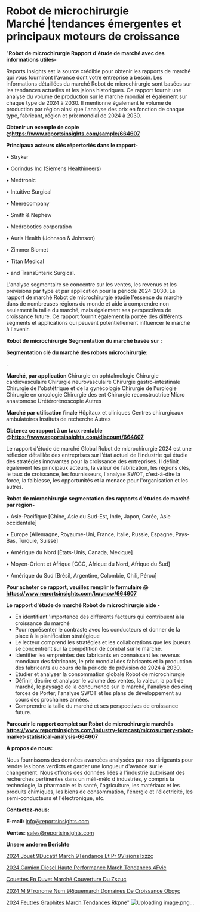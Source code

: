 # Robot de microchirurgie Marché |tendances émergentes et principaux moteurs de croissance

"<strong>Robot de microchirurgie Rapport d'étude de marché avec des informations utiles-</strong>

Reports Insights est la source crédible pour obtenir les rapports de marché qui vous fourniront l'avance dont votre entreprise a besoin. Les informations détaillées du marché Robot de microchirurgie sont basées sur les tendances actuelles et les jalons historiques. Ce rapport fournit une analyse du volume de production sur le marché mondial et également sur chaque type de 2024 à 2030. Il mentionne également le volume de production par région ainsi que l'analyse des prix en fonction de chaque type, fabricant, région et prix mondial de 2024 à 2030.

<strong><b>Obtenir un exemple de copie @</b></strong><a href=https://www.reportsinsights.com/sample/664607><strong><b>https://www.reportsinsights.com/sample/664607</b></strong></a>

<b>Principaux acteurs clés répertoriés dans le rapport-</b>

<b> </b>• Stryker

• Corindus Inc (Siemens Healthineers)

• Medtronic

• Intuitive Surgical

• Meerecompany

• Smith & Nephew

• Medrobotics corporation

• Auris Health (Johnson & Johnson)

• Zimmer Biomet

• Titan Medical

• and TransEnterix Surgical.

L'analyse segmentaire se concentre sur les ventes, les revenus et les prévisions par type et par application pour la période 2024-2030. Le rapport de marché Robot de microchirurgie étudie l'essence du marché dans de nombreuses régions du monde et aide à comprendre non seulement la taille du marché, mais également ses perspectives de croissance future. Ce rapport fournit également la portée des différents segments et applications qui peuvent potentiellement influencer le marché à l'avenir.

<strong>Robot de microchirurgie Segmentation du marché basée sur :</strong>

<strong> Segmentation clé du marché des robots microchirurgie: </strong>

.

<strong> Marché, par application </strong>
Chirurgie en ophtalmologie
Chirurgie cardiovasculaire
Chirurgie neurovasculaire
Chirurgie gastro-intestinale
Chirurgie de l'obstétrique et de la gynécologie
Chirurgie de l'urologie
Chirurgie en oncologie
Chirurgie des ent
Chirurgie reconstructrice
Micro anastomose
Urétérorénoscopie
Autres

<strong> Marché par utilisation finale </strong>
Hôpitaux et cliniques
Centres chirurgicaux ambulatoires
Instituts de recherche
Autres

<strong><b>Obtenez ce rapport à un taux rentable @</b></strong><a href=https://www.reportsinsights.com/discount/664607><strong><b>https://www.reportsinsights.com/discount/664607</b></strong></a>

Le rapport d’étude de marché Global Robot de microchirurgie 2024 est une réflexion détaillée des entreprises sur l’état actuel de l’industrie qui étudie des stratégies innovantes pour la croissance des entreprises. Il définit également les principaux acteurs, la valeur de fabrication, les régions clés, le taux de croissance, les fournisseurs, l'analyse SWOT, c'est-à-dire la force, la faiblesse, les opportunités et la menace pour l'organisation et les autres.

<strong>Robot de microchirurgie segmentation des rapports d'études de marché par région-</strong>

• Asie-Pacifique [Chine, Asie du Sud-Est, Inde, Japon, Corée, Asie occidentale]

• Europe [Allemagne, Royaume-Uni, France, Italie, Russie, Espagne, Pays-Bas, Turquie, Suisse]

• Amérique du Nord [États-Unis, Canada, Mexique]

• Moyen-Orient et Afrique [CCG, Afrique du Nord, Afrique du Sud]

• Amérique du Sud [Brésil, Argentine, Colombie, Chili, Pérou]

<strong>Pour acheter ce rapport, veuillez remplir le formulaire @   <a href=https://www.reportsinsights.com/buynow/664607>https://www.reportsinsights.com/buynow/664607</a></strong>

<strong>Le rapport d'étude de marché Robot de microchirurgie aide -</strong>
<ul>
  <li>En identifiant 'importance des différents facteurs qui contribuent à la croissance du marché</li>
  <li>Pour représenter le contraste avec les conducteurs et donner de la place à la planification stratégique</li>
  <li>Le lecteur comprend les stratégies et les collaborations que les joueurs se concentrent sur la compétition de combat sur le marché.</li>
  <li>Identifier les empreintes des fabricants en connaissant les revenus mondiaux des fabricants, le prix mondial des fabricants et la production des fabricants au cours de la période de prévision de 2024 à 2030.</li>
  <li>Étudier et analyser la consommation globale Robot de microchirurgie</li>
  <li>Définir, décrire et analyser le volume des ventes, la valeur, la part de marché, le paysage de la concurrence sur le marché, l'analyse des cinq forces de Porter, l'analyse SWOT et les plans de développement au cours des prochaines années.</li>
  <li>Comprendre la taille du marché et ses perspectives de croissance future.</li>
</ul>

<strong>Parcourir le rapport complet sur Robot de microchirurgie marchés <a href=https://www.reportsinsights.com/industry-forecast/microsurgery-robot-market-statistical-analysis-664607>https://www.reportsinsights.com/industry-forecast/microsurgery-robot-market-statistical-analysis-664607</a></strong>

<strong>À propos de nous:</strong>

Nous fournissons des données avancées analysées par nos dirigeants pour rendre les bons verdicts et garder une longueur d'avance sur le changement. Nous offrons des données liées à l'industrie autorisant des recherches pertinentes dans un méli-mélo d'industries, y compris la technologie, la pharmacie et la santé, l'agriculture, les matériaux et les produits chimiques, les biens de consommation, l'énergie et l'électricité, les semi-conducteurs et l'électronique, etc.

<strong>Contactez-nous:</strong>

<strong>E-mail:</strong> <a href=mailto:info@reportsinsights.com>info@reportsinsights.com</a>

<strong>Ventes</strong>: <a href=mailto:sales@reportsinsights.com>sales@reportsinsights.com</a>

<strong>Unsere anderen Berichte</strong>

<a href=https://www.linkedin.com/pulse/2024-jouet-%C3%A9ducatif-march%C3%A9tendance-et-pr%C3%A9visions-ixzzc/>2024 Jouet  9Ducatif March 9Tendance Et Pr 9Visions Ixzzc</a>

<a href=https://www.linkedin.com/pulse/2024-camion-diesel-haute-performance-march%C3%A9-tendances-4fvic/>2024 Camion Diesel Haute Performance March Tendances 4Fvic</a>

<a href=https://www.linkedin.com/pulse/couettes-en-duvet-marché-couverture-du-zszuc/>Couettes En Duvet Marché Couverture Du Zszuc</a>

<a href=https://www.linkedin.com/pulse/2024-m%C3%A9tronome-num%C3%A9riquemarch%C3%A9-domaines-de-croissance-oboyc/>2024 M 9Tronome Num 9Riquemarch Domaines De Croissance Oboyc</a>

<a href=https://www.linkedin.com/pulse/2024-feutres-graphites-march%C3%A9-tendances-rkpne/>2024 Feutres Graphites March Tendances Rkpne</a>"
![Uploading image.png…]()
